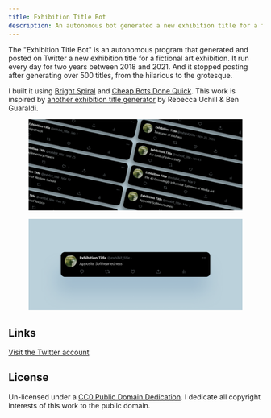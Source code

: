 ```yaml
---
title: Exhibition Title Bot
description: An autonomous bot generated a new exhibition title for a fictional art exhibition every day for two years between 2018 and 2021.
---
```

The "Exhibition Title Bot" is an autonomous program that generated and posted on Twitter a new exhibition title for a fictional art exhibition. It run every day for two years between 2018 and 2021. And it stopped posting after generating over 500 titles, from the hilarious to the grotesque.

I built it using [Bright Spiral](https://www.brightspiral.com/tracery/) and [Cheap Bots Done Quick](https://cheapbotsdonequick.com/). This work is inspired by [another exhibition title generator](http://www.mit.edu/~ruchill/lazycurator.submit.html) by Rebecca Uchill & Ben Guaraldi.

<figure>
<img src="assets/exhibit_title/mockup.png" alt="A selection of published tweets" loading="lazy">
</figure>

<figure>
<img src="assets/exhibit_title/exhibition-title.png" alt="Single tweet from the bot reading 'Apposite Softheartedness'" loading="lazy">
</figure>

## Links
[Visit the Twitter account](https://twitter.com/exhibit_title)

## License
Un-licensed under a <a href="https://creativecommons.org/publicdomain/zero/1.0/" target="_blank" rel="noopener noreferrer">CC0 Public Domain Dedication</a>. I dedicate all copyright interests of this work to the public domain.
